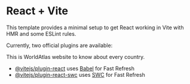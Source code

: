 # React + Vite

This template provides a minimal setup to get React working in Vite with HMR and some ESLint rules.

Currently, two official plugins are available:

This is WorldAtlas website to know about every country.

- [@vitejs/plugin-react](https://github.com/vitejs/vite-plugin-react/blob/main/packages/plugin-react/README.md) uses [Babel](https://babeljs.io/) for Fast Refresh
- [@vitejs/plugin-react-swc](https://github.com/vitejs/vite-plugin-react-swc) uses [SWC](https://swc.rs/) for Fast Refresh
